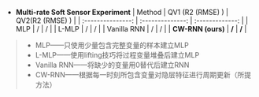 + **Multi-rate Soft Sensor Experiment**
|      Method       | QV1 (R2 (RMSE) ) | QV2(R2 (RMSE) ) |
| :---------------: | :--------------: | :-------------: |
|        MLP        |        /         |        /        |
|       L-MLP       |        /         |        /        |
|    Vanilla RNN    |        /         |        /        |
| **CW-RNN (ours)** |      **/**       |      **/**      |

> + MLP——只使用少量包含完整变量的样本建立MLP
> + L-MLP——使用lifting技巧将过程变量堆叠后建立MLP
> + Vanilla RNN——将缺少的变量用0替代后建立RNN
> + CW-RNN——根据每一时刻所包含变量对隐层特征进行周期更新（所提方法）

